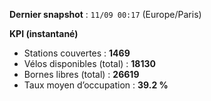 **Dernier snapshot** : `11/09 00:17` (Europe/Paris)

**KPI (instantané)**

- Stations couvertes : **1469**
- Vélos disponibles (total) : **18130**
- Bornes libres (total) : **26619**
- Taux moyen d’occupation : **39.2 %**
